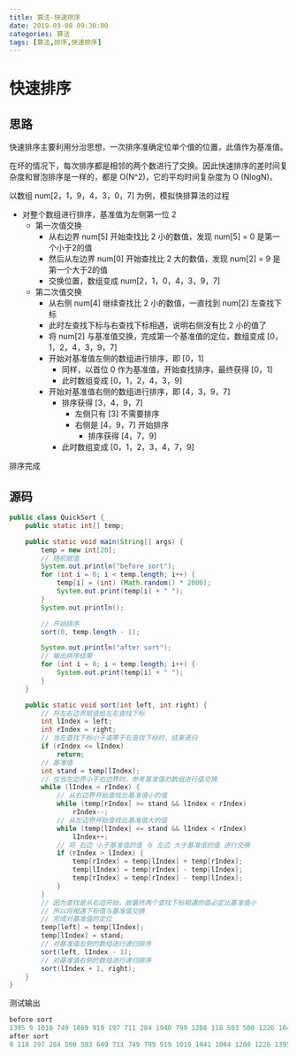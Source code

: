 ```yaml
---
title: 算法-快速排序
date: 2019-03-08 09:30:00
categories: 算法
tags: [算法,排序,快速排序]
---
```


# 快速排序

## 思路

快速排序主要利用分治思想，一次排序准确定位单个值的位置，此值作为基准值。

在坏的情况下，每次排序都是相邻的两个数进行了交换。因此快速排序的差时间复杂度和冒泡排序是一样的，都是 O(N^2)，它的平均时间复杂度为 O (NlogN)。

<!--more-->

以数组 num[2，1，9，4，3，0，7] 为例，模拟快排算法的过程

- 对整个数组进行排序，基准值为左侧第一位 2
  - 第一次值交换
    - 从右边界 num[5] 开始查找比 2 小的数值，发现 num[5] = 0 是第一个小于2的值
    - 然后从左边界 num[0] 开始查找比 2 大的数值，发现 num[2] = 9 是第一个大于2的值
    - 交换位置，数组变成 num[2，1，0，4，3，9，7]
  - 第二次值交换
    - 从右侧 num[4] 继续查找比 2 小的数值，一直找到 num[2] 左查找下标
    - 此时左查找下标与右查找下标相遇，说明右侧没有比 2 小的值了
    - 将 num[2] 与基准值交换，完成第一个基准值的定位，数组变成 [0，1，2，4，3，9，7]
    - 开始对基准值左侧的数组进行排序，即 [0，1]
      - 同样，以首位 0 作为基准值，开始查找排序，最终获得 [0，1]
      - 此时数组变成 [0，1，2，4，3，9]
    - 开始对基准值右侧的数组进行排序，即 [4，3，9，7]
      - 排序获得 [3，4，9，7]
        - 左侧只有 [3] 不需要排序
        - 右侧是 [4，9，7] 开始排序
          - 排序获得 [4，7，9]
      - 此时数组变成 [0，1，2，3，4，7，9]

排序完成

## 源码

```Java
public class QuickSort {
    public static int[] temp;

    public static void main(String[] args) {
        temp = new int[20];
        // 随机赋值
        System.out.println("before sort");
        for (int i = 0; i < temp.length; i++) {
            temp[i] = (int) (Math.random() * 2000);
            System.out.print(temp[i] + " ");
        }
        System.out.println();

        // 开始排序
        sort(0, temp.length - 1);

        System.out.println("after sort");
        // 输出排序结果
        for (int i = 0; i < temp.length; i++) {
            System.out.print(temp[i] + " ");
        }
    }

    public static void sort(int left, int right) {
        // 将左右边界赋值给左右查找下标
        int lIndex = left;
        int rIndex = right;
        // 当左查找下标小于或等于右查找下标时，结束递归
        if (rIndex <= lIndex)
            return;
        // 基准值
        int stand = temp[lIndex];
        // 仅当左边界小于右边界时，参考基准值对数组进行值交换
        while (lIndex < rIndex) {
            // 从右边界开始查找比基准值小的值
            while (temp[rIndex] >= stand && lIndex < rIndex)
                rIndex--;
            // 从左边界开始查找比基准值大的值
            while (temp[lIndex] <= stand && lIndex < rIndex)
                lIndex++;
            // 将 右边 小于基准值的值 与 左边 大于基准值的值 进行交换
            if (rIndex > lIndex) {
                temp[rIndex] = temp[lIndex] + temp[rIndex];
                temp[lIndex] = temp[rIndex] - temp[lIndex];
                temp[rIndex] = temp[rIndex] - temp[lIndex];
            }
        }
        // 因为查找是从右边开始，故最终两个查找下标相遇的值必定比基准值小
        // 所以将相遇下标值与基准值交换
        // 完成对基准值的定位
        temp[left] = temp[lIndex];
        temp[lIndex] = stand;
        // 对基准值左侧的数组进行递归排序
        sort(left, lIndex - 1);
        // 对基准值右侧的数组进行递归排序
        sort(lIndex + 1, right);
    }
}
```

测试输出

```Java
before sort
1395 9 1010 749 1869 919 197 711 284 1940 799 1208 118 503 500 1226 1041 1084 1598 649 
after sort
9 118 197 284 500 503 649 711 749 799 919 1010 1041 1084 1208 1226 1395 1598 1869 1940 
```

